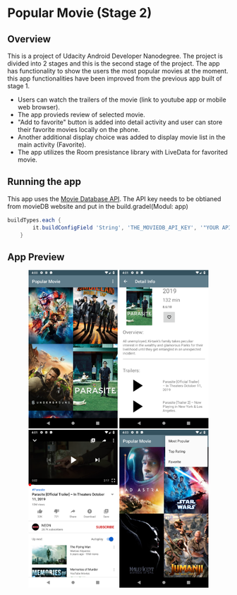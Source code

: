 # Popular Movie (Stage 2)

## Overview
This is a project of Udacity Android Developer Nanodegree. The project is divided into 2 stages and this is the second stage of the project.
The app has functionality to show the users the most popular movies at the moment. this app functionalities have been improved from the previous app built of stage 1.

* Users can watch the trailers of the movie (link to youtube app or mobile web browser).
* The app provieds review of selected movie.
* "Add to favorite" button is added into detail activity and user can store their favorite movies locally on the phone.
* Another additional display choice was added to display movie list in the main activity (Favorite).
* The app utilizes the Room presistance library with LiveData for favorited movie.


## Running the app
This app uses the [Movie Database API](https://developers.themoviedb.org/). The API key needs to be obtianed from movieDB website and put in the build.gradel(Modul: app)

```gradle
buildTypes.each {
        it.buildConfigField 'String', 'THE_MOVIEDB_API_KEY', '"YOUR API KEY"'
    }
 ```
 
## App Preview

<p align="center">
 <img src="/images/mainactivity.png" width="40%"> <img src="/images/detail_info.png" width="40%">
  <img src="/images/link_trailer.png" width="40%"> <img src="/images/displayorder.png" width="40%">
</p>

